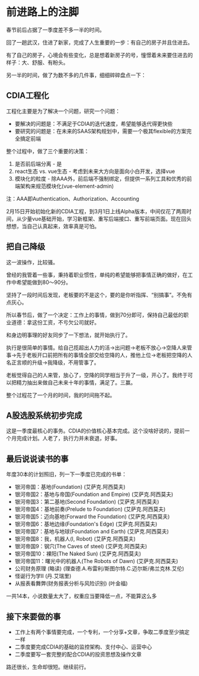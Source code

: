 # 前进路上的注脚

春节前后占据了一季度差不多一半的时间。

回了一趟武汉，住进了新家，完成了人生重要的一步：有自己的房子并且住进去。

有了自己的房子，心境会有些变化，总是想着新房子的号，憧憬着未来要住进去的样子：大、舒服、有盼头。

另一半的时间，做了为数不多的几件事，细细碎碎盘点一下：

## CDIA工程化

工程化主要是为了解决一个问题，研究一个问题：

- 要解决的问题是：不满足于CDIA的迭代速度，希望能够迭代得更快些
- 要研究的问题是：在未来的SAAS架构规划中，需要一个极其flexible的方案完全搞定前端

整个过程中，做了三个重要的决策：

1. 是否前后端分离 - 是
2. react生态 vs. vue生态 - 考虑到未来大方向是面向小白开发，选择vue
3. 模块化的粒度 - 除AAA外，前后端不强制绑定，但提供一系列工具和优秀的前端架构来规范模块化(vue-element-admin)

注：AAA即Authentication、Authorization、Accounting

2月15日开始初始化新的CDIA工程，到3月1日上线Alpha版本，中间仅花了两周时间，从少量vue基础开始，学习新框架、重写后端接口、重写前端页面。现在回头想想，当自己认真起来，效率真是可怕。

## 把自己降级

这一波操作，比较骚。

曾经的我管着一些事，秉持着职业惯性，单纯的希望能够把事情正确的做好，在工作中希望能做到80～90分。

坚持了一段时间后发现，老板要的不是这个，要的是你听指挥、“别搞事”。不免有点灰心。

所以春节后，做了一个决定：工作上的事情，做到70分即可，保持自己最低的职业道德：拿这份工资，不亏欠公司就好。

和身边明事理的好友同步了一下想法，就开始执行了。

执行是很简单的事情。给自己揽超出人力的活->出问题->老板不放心->空降人来管事->先于老板开口前把所有的事情全部交给空降的人，推他上位->老板把空降的人名正言顺的升级->我降级，不用管事了。

老板觉得自己的人来管，放心了，空降的同学相当于升了一级，开心了。我终于可以把精力抽出来做自己未来十年的事情，满足了。三赢。

整个过程花了一个月的时间，我的时间拖不起。

## A股选股系统初步完成

这是一季度最核心的事务。CDIA的价值核心基本完成。这个没啥好说的，提前一个月完成计划。人老了，执行力并未衰退，好事。

## 最后说说读书的事

年度30本的计划照旧，列一下一季度已完成的书单：

- 银河帝国：基地(Foundation) (艾萨克.阿西莫夫)
- 银河帝国2：基地与帝国(Foundation and Empire) (艾萨克.阿西莫夫)
- 银河帝国3：第二基地(Second Foundation) (艾萨克.阿西莫夫)
- 银河帝国4：基地前奏(Prelude to Foundation) (艾萨克.阿西莫夫)
- 银河帝国5：迈向基地(Forward the Foundation) (艾萨克.阿西莫夫)
- 银河帝国6：基地边缘(Foundation's Edge) (艾萨克.阿西莫夫)
- 银河帝国7：基地与地球(Foundation and Earth) (艾萨克.阿西莫夫)
- 银河帝国8：我，机器人(I, Robot) (艾萨克.阿西莫夫)
- 银河帝国9：钢穴(The Caves of steel) (艾萨克.阿西莫夫)
- 银河帝国10：裸阳(The Naked Sun) (艾萨克.阿西莫夫)
- 银河帝国11：曙光中的机器人(The Robots of Dawn) (艾萨克.阿西莫夫)
- 公司财务原理 (略读) (理查德.A.布雷利/斯图尔特.C.迈尔斯/弗兰克林.艾伦)
- 怪诞行为学II (丹.艾瑞里)
- 从报表看舞弊(财务报表分析与风险识别) (叶金福)

一共14本，小说数量太大了，权重应当要降低一点，不能算这么多

## 接下来要做的事

- 工作上有两个事情要完成，一个专利，一个分享+文章，争取二季度至少搞定一样
- 二季度要完成CDIA的基础的监控架构、支付中心、运营中心
- 二季度要写一套完整的配合CDIA的投资思想及操作文章

路还很长，生命却很短。继续前行。
